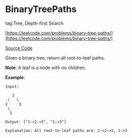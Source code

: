# BinaryTreePaths #

tag:Tree, Depth-first Search

[https://leetcode.com/problems/binary-tree-paths/](https://leetcode.com/problems/binary-tree-paths/)

[Source Code](BinaryTreePaths.java)

Given a binary tree, return all root-to-leaf paths.

**Note**: A leaf is a node with no children.

**Example**:

	Input:
	
	   1
	 /   \
	2     3
	 \
	  5
	
	Output: ["1->2->5", "1->3"]
	
	Explanation: All root-to-leaf paths are: 1->2->5, 1->3

